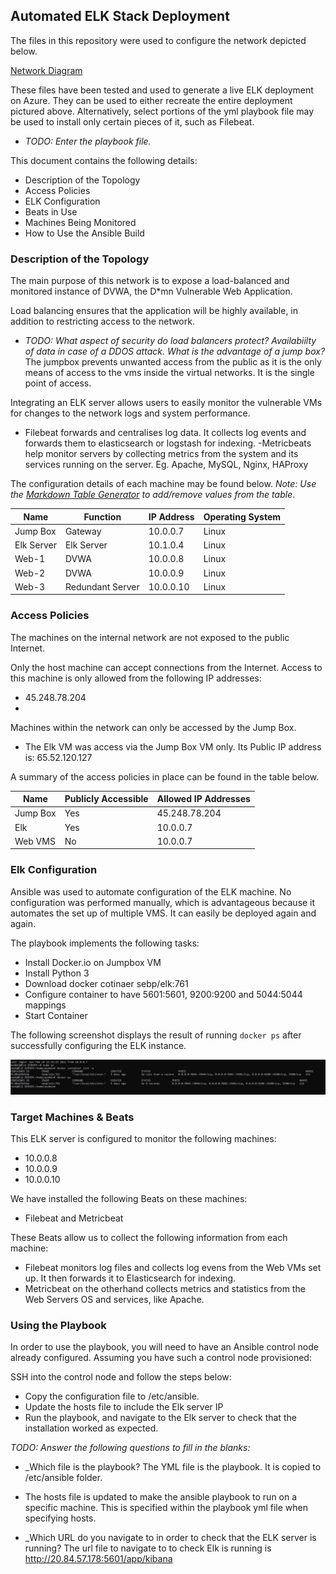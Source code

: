 ## Automated ELK Stack Deployment

The files in this repository were used to configure the network depicted below.

[Network Diagram](https://github.com/JTT-21/CS-PROJECT1/blob/main/Diagram/Cloud_NW_project.png)

These files have been tested and used to generate a live ELK deployment on Azure. They can be used to either recreate the entire deployment pictured above. Alternatively, select portions of the yml playbook file may be used to install only certain pieces of it, such as Filebeat.

  - _TODO: Enter the playbook file._

This document contains the following details:
- Description of the Topology
- Access Policies
- ELK Configuration
- Beats in Use
- Machines Being Monitored
- How to Use the Ansible Build


### Description of the Topology

The main purpose of this network is to expose a load-balanced and monitored instance of DVWA, the D*mn Vulnerable Web Application.

Load balancing ensures that the application will be highly available, in addition to restricting access to the network.
- _TODO: What aspect of security do load balancers protect? Availabiilty of data in case of a DDOS attack.  What is the advantage of a jump box?_ The jumpbox prevents unwanted access from the public as it is the only means of access to the vms inside the virtual networks. It is the single point of access.

Integrating an ELK server allows users to easily monitor the vulnerable VMs for changes to the network logs and system performance.
- Filebeat forwards and centralises log data. It collects log events and forwards them to elasticsearch or logstash for indexing.
-Metricbeats help monitor servers by collecting metrics from the system and its services running on the server. Eg. Apache, MySQL, Nginx, HAProxy

The configuration details of each machine may be found below.
_Note: Use the [Markdown Table Generator](http://www.tablesgenerator.com/markdown_tables) to add/remove values from the table_.

| Name       	| Function         	| IP Address 	  | Operating System 	|
|------------	|------------------	|------------	  |------------------	|
| Jump Box   	| Gateway          	| 10.0.0.7      | Linux            	|
| Elk Server 	| Elk Server       	| 10.1.0.4   	  | Linux            	|
| Web-1      	| DVWA             	| 10.0.0.8   	  | Linux            	|
| Web-2      	| DVWA             	| 10.0.0.9   	  | Linux            	|
| Web-3      	| Redundant Server 	| 10.0.0.10   	| Linux            	|

### Access Policies

The machines on the internal network are not exposed to the public Internet. 

Only the host machine can accept connections from the Internet. Access to this machine is only allowed from the following IP addresses: 
- 45.248.78.204
-

Machines within the network can only be accessed by the Jump Box.
- The Elk VM was access via the Jump Box VM only. Its Public IP address is: 65.52.120.127 

A summary of the access policies in place can be found in the table below.

| Name     | Publicly Accessible | Allowed IP Addresses |
|----------|---------------------|----------------------|
| Jump Box | Yes                 | 45.248.78.204        |
| Elk      | Yes                 | 10.0.0.7             |
| Web VMS  | No                  | 10.0.0.7             |

### Elk Configuration

Ansible was used to automate configuration of the ELK machine. No configuration was performed manually, which is advantageous because it automates the set up of multiple VMS. It can easily be deployed again and again. 


The playbook implements the following tasks:

- Install Docker.io on Jumpbox VM
- Install Python 3
- Download docker cotinaer sebp/elk:761
- Configure container to have 5601:5601, 9200:9200 and 5044:5044 mappings
- Start Container

The following screenshot displays the result of running `docker ps` after successfully configuring the ELK instance.

![Docker PS](https://github.com/JTT-21/CS-PROJECT1/blob/main/Diagram/Elk-docker-ps.JPG)

### Target Machines & Beats
This ELK server is configured to monitor the following machines:
- 10.0.0.8
- 10.0.0.9
- 10.0.0.10

We have installed the following Beats on these machines:

- Filebeat and Metricbeat

These Beats allow us to collect the following information from each machine:
- Filebeat monitors log files and collects log evens from the Web VMs set up. It then forwards it to Elasticsearch for indexing.
- Metricbeat on the otherhand collects metrics and statistics from the Web Servers OS and services, like Apache.
### Using the Playbook
In order to use the playbook, you will need to have an Ansible control node already configured. Assuming you have such a control node provisioned: 

SSH into the control node and follow the steps below:
- Copy the configuration file to /etc/ansible.
- Update the hosts file to include the Elk server IP
- Run the playbook, and navigate to the Elk server to check that the installation worked as expected.

_TODO: Answer the following questions to fill in the blanks:_
- _Which file is the playbook? The YML file is the playbook. It is copied to /etc/ansible folder.
- The hosts file is updated to make the ansible playbook to run on a specific machine. This is specified within the playbook yml file when specifying hosts.

- _Which URL do you navigate to in order to check that the ELK server is running? The url file to navigate to to check Elk is running is http://20.84.57.178:5601/app/kibana
